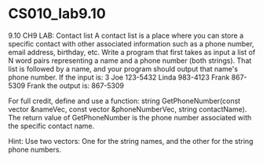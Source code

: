 # CS010_lab9.10

9.10 CH9 LAB: Contact list
A contact list is a place where you can store a specific contact with other associated information such as a phone number, email address, birthday, etc. Write a program that first takes as input a list of N word pairs representing a name and a phone number (both strings). That list is followed by a name, and your program should output that name's phone number. If the input is: 3 Joe 123-5432 Linda 983-4123 Frank 867-5309 Frank the output is: 867-5309

For full credit, define and use a function: string GetPhoneNumber(const vector<string> &nameVec, const vector<string> &phoneNumberVec, string contactName). The return value of GetPhoneNumber is the phone number associated with the specific contact name.

Hint: Use two vectors: One for the string names, and the other for the string phone numbers.

